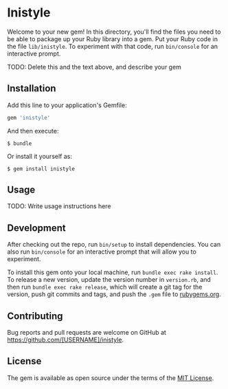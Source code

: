 # Inistyle

Welcome to your new gem! In this directory, you'll find the files you need to be able to package up your Ruby library into a gem. Put your Ruby code in the file `lib/inistyle`. To experiment with that code, run `bin/console` for an interactive prompt.

TODO: Delete this and the text above, and describe your gem

## Installation

Add this line to your application's Gemfile:

```ruby
gem 'inistyle'
```

And then execute:

    $ bundle

Or install it yourself as:

    $ gem install inistyle

## Usage

TODO: Write usage instructions here

## Development

After checking out the repo, run `bin/setup` to install dependencies. You can also run `bin/console` for an interactive prompt that will allow you to experiment.

To install this gem onto your local machine, run `bundle exec rake install`. To release a new version, update the version number in `version.rb`, and then run `bundle exec rake release`, which will create a git tag for the version, push git commits and tags, and push the `.gem` file to [rubygems.org](https://rubygems.org).

## Contributing

Bug reports and pull requests are welcome on GitHub at https://github.com/[USERNAME]/inistyle.


## License

The gem is available as open source under the terms of the [MIT License](http://opensource.org/licenses/MIT).

